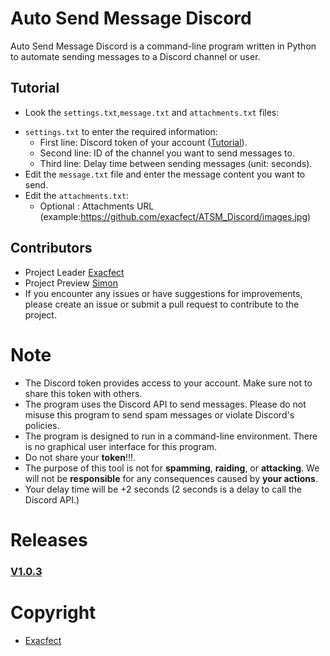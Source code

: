 # Auto Send Message Discord

Auto Send Message Discord is a command-line program written in Python to automate sending messages to a Discord channel or user.

## Tutorial
 * Look the `settings.txt`,`message.txt` and `attachments.txt` files:
  - `settings.txt` to enter the required information:
    - First line: Discord token of your account ([Tutorial](https://github.com/exacfect/ATSM_Discord/blob/639c120aab20fcd1aa002040eb8c1efd2b52c5e8/Assets/tutorial.png)).
    - Second line: ID of the channel you want to send messages to.
    - Third line: Delay time between sending messages (unit: seconds).
- Edit the `message.txt` file and enter the message content you want to send.
- Edit the `attachments.txt`:
  - Optional : Attachments URL (example:https://github.com/exacfect/ATSM_Discord/images.jpg) 

## Contributors
* Project Leader [Exacfect](https://github.com/exacfect)
* Project Preview [Simon](https://github.com/Simondepchai)
* If you encounter any issues or have suggestions for improvements, please create an issue or submit a pull request to contribute to the project.
# Note
- The Discord token provides access to your account. Make sure not to share this token with others.
- The program uses the Discord API to send messages. Please do not misuse this program to send spam messages or violate Discord's policies.
- The program is designed to run in a command-line environment. There is no graphical user interface for this program.
- Do not share your **token**!!!.
- The purpose of this tool is not for **spamming**, **raiding**, or **attacking**. We will not be **responsible** for any consequences caused by **your actions**.
- Your delay time will be +2 seconds (2 seconds is a delay to call the Discord API.)
# Releases

### [V1.0.3](https://raw.githubusercontent.com/exacfect/ATSM_Discord/main/Assets/ATSM.exe)

# Copyright
* [Exacfect](https://github.com/exacfect)
